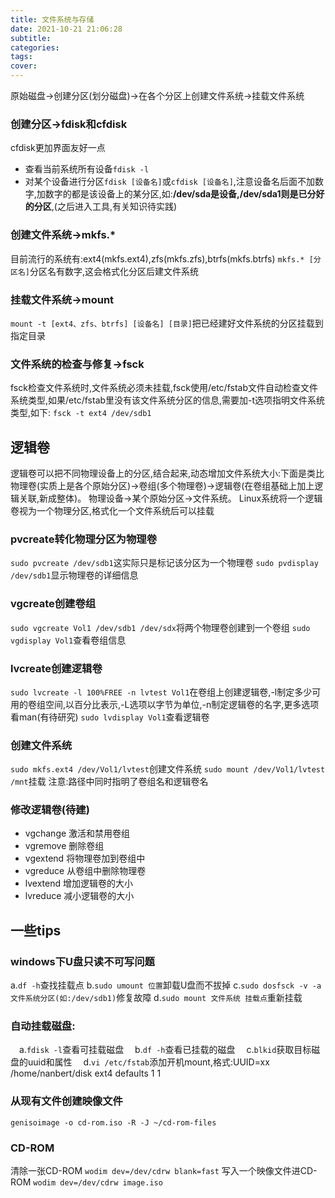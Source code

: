 ```yaml
---
title: 文件系统与存储
date: 2021-10-21 21:06:28
subtitle:
categories:
tags:
cover:
---
```

原始磁盘->创建分区(划分磁盘)->在各个分区上创建文件系统->挂载文件系统
### 创建分区->fdisk和cfdisk
cfdisk更加界面友好一点
* 查看当前系统所有设备`fdisk -l`
* 对某个设备进行分区`fdisk [设备名]`或`cfdisk [设备名]`,注意设备名后面不加数字,加数字的都是该设备上的某分区,如:**/dev/sda是设备,/dev/sda1则是已分好的分区**,(之后进入工具,有关知识待实践)

### 创建文件系统->mkfs.*
目前流行的系统有:ext4(mkfs.ext4),zfs(mkfs.zfs),btrfs(mkfs.btrfs)
`mkfs.* [分区名]`分区名有数字,这会格式化分区后建文件系统

### 挂载文件系统->mount
`mount -t [ext4、zfs、btrfs] [设备名] [目录]`把已经建好文件系统的分区挂载到指定目录

### 文件系统的检查与修复->fsck
fsck检查文件系统时,文件系统必须未挂载,fsck使用/etc/fstab文件自动检查文件系统类型,如果/etc/fstab里没有该文件系统分区的信息,需要加-t选项指明文件系统类型,如下:
`fsck -t ext4 /dev/sdb1`

## 逻辑卷
逻辑卷可以把不同物理设备上的分区,结合起来,动态增加文件系统大小:下面是类比
物理卷(实质上是各个原始分区)->卷组(多个物理卷)->逻辑卷(在卷组基础上加上逻辑关联,新成整体)。
物理设备->某个原始分区->文件系统。
Linux系统将一个逻辑卷视为一个物理分区,格式化一个文件系统后可以挂载

### pvcreate转化物理分区为物理卷
`sudo pvcreate /dev/sdb1`这实际只是标记该分区为一个物理卷
`sudo pvdisplay /dev/sdb1`显示物理卷的详细信息

### vgcreate创建卷组
`sudo vgcreate Vol1 /dev/sdb1 /dev/sdx`将两个物理卷创建到一个卷组
`sudo vgdisplay Vol1`查看卷组信息

### lvcreate创建逻辑卷
`sudo lvcreate -l 100%FREE -n lvtest Vol1`在卷组上创建逻辑卷,-l制定多少可用的卷组空间,以百分比表示,-L选项以字节为单位,-n制定逻辑卷的名字,更多选项看man(有待研究)
`sudo lvdisplay Vol1`查看逻辑卷

### 创建文件系统
`sudo mkfs.ext4 /dev/Vol1/lvtest`创建文件系统
`sudo mount /dev/Vol1/lvtest /mnt`挂载
注意:路径中同时指明了卷组名和逻辑卷名

### 修改逻辑卷(待建)
* vgchange 激活和禁用卷组
* vgremove 删除卷组
* vgextend 将物理卷加到卷组中
* vgreduce 从卷组中删除物理卷
* lvextend 增加逻辑卷的大小
* lvreduce 减小逻辑卷的大小

## 一些tips

### windows下U盘只读不可写问题
a.`df -h`查找挂载点
b.`sudo umount 位置`卸载U盘而不拔掉
c.`sudo dosfsck -v -a 文件系统分区(如:/dev/sdb1)`修复故障
d.`sudo mount 文件系统 挂载点`重新挂载

### 自动挂载磁盘:
　a.`fdisk -l`查看可挂载磁盘
　b.`df -h`查看已挂载的磁盘
　c.`blkid`获取目标磁盘的uuid和属性
　d.`vi /etc/fstab`添加开机mount,格式:UUID=xx /home/nanbert/disk ext4 defaults 1 1 

### 从现有文件创建映像文件
`genisoimage -o cd-rom.iso -R -J ~/cd-rom-files`

### CD-ROM
清除一张CD-ROM
`wodim dev=/dev/cdrw blank=fast`
写入一个映像文件进CD-ROM
`wodim dev=/dev/cdrw image.iso`
